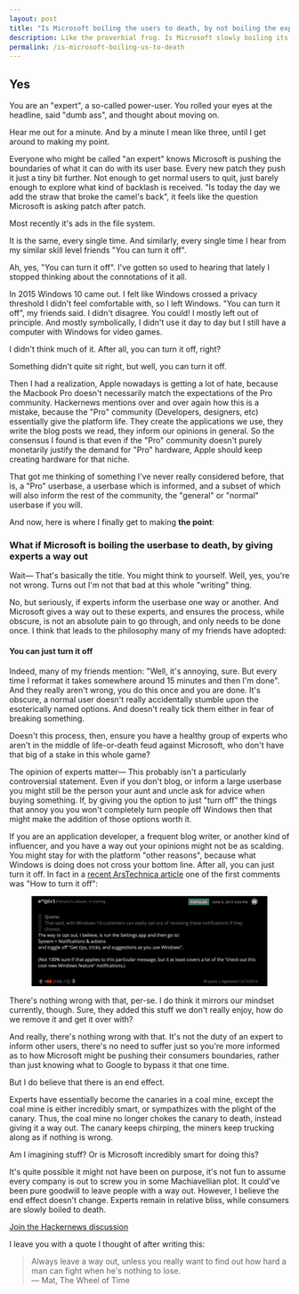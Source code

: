 ```yaml
---
layout: post
title: "Is Microsoft boiling the users to death, by not boiling the experts?"
description: Like the proverbial frog. Is Microsoft slowly boiling its users to death by giving experts a way out?
permalink: /is-microsoft-boiling-us-to-death
---
```

## Yes
You are an "expert", a so-called power-user. You rolled your eyes at the headline, said "dumb ass", and thought about moving on.

Hear me out for a minute. And by a minute I mean like three, until I get around to making my point.

Everyone who might be called "an expert" knows Microsoft is pushing the boundaries of what it can do with its user base. Every new patch they push it just a tiny bit further. Not enough to get normal users to quit, just barely enough to explore what kind of backlash is received. "Is today the day we add the straw that broke the camel's back", it feels like the question Microsoft is asking patch after patch.

Most recently it's ads in the file system.

It is the same, every single time. And similarly, every single time I hear from my similar skill level friends "You can turn it off".

Ah, yes, "You can turn it off". I've gotten so used to hearing that lately I stopped thinking about the connotations of it all.

In 2015 Windows 10 came out. I felt like Windows crossed a privacy threshold I didn't feel comfortable with, so I left Windows. "You can turn it off", my friends said. I didn't disagree. You could! I mostly left out of principle. And mostly symbolically, I didn't use it day to day but I still have a computer with Windows for video games.

I didn't think much of it. After all, you can turn it off, right?

Something didn't quite sit right, but well, you can turn it off.

Then I had a realization, Apple nowadays is getting a lot of hate, because the Macbook Pro doesn't necessarily match the expectations of the Pro community. Hackernews mentions over and over again how this is a mistake, because the "Pro" community (Developers, designers, etc) essentially give the platform life. They create the applications we use, they write the blog posts we read, they inform our opinions in general. So the consensus I found is that even if the "Pro" community doesn't purely monetarily justify the demand for "Pro" hardware, Apple should keep creating hardware for that niche.

That got me thinking of something I've never really considered before, that is, a "Pro" userbase, a userbase which is informed, and a subset of which will also inform the rest of the community, the "general" or "normal" userbase if you will.

And now, here is where I finally get to making **the point**:

### What if Microsoft is boiling the userbase to death, by giving experts a way out

Wait— That's basically the title. You might think to yourself. Well, yes, you're not wrong. Turns out I'm not that bad at this whole "writing" thing.

No, but seriously, if experts inform the userbase one way or another. And Microsoft gives a way out to these experts, and ensures the process, while obscure, is not an absolute pain to go through, and only needs to be done once. I think that leads to the philosophy many of my friends have adopted:

#### You can just turn it off

Indeed, many of my friends mention: "Well, it's annoying, sure. But every time I reformat it takes somewhere around 15 minutes and then I'm done". And they really aren't wrong, you do this once and you are done. It's obscure, a normal user doesn't really accidentally stumble upon the esoterically named options. And doesn't really tick them either in fear of breaking something.

Doesn't this process, then, ensure you have a healthy group of experts who aren't in the middle of life-or-death feud against Microsoft, who don't have that big of a stake in this whole game?

The opinion of experts matter— This probably isn't a particularly controversial statement. Even if you don't blog, or inform a large userbase you might still be the person your aunt and uncle ask for advice when buying something. If, by giving you the option to just "turn off" the things that annoy you you won't completely turn people off Windows then that might make the addition of those options worth it.

If you are an application developer, a frequent blog writer, or another kind of influencer, and you have a way out your opinions might not be as scalding. You might stay for with the platform "other reasons", because what Windows is doing does not cross your bottom line. After all, you can just turn it off. In fact in a [recent ArsTechnica article](https://arstechnica.com/information-technology/2017/03/microsoft-put-gross-ads-in-windows-explorer-and-i-dont-have-the-energy-to-be-angry/) one of the first comments was "How to turn it off":

<figure>
  <a href="/assets/images/posts/2017-03-18-is-microsoft-boiling-us-to-death/ars-comment.png" target="_blank">
    <img src="/assets/images/posts/2017-03-18-is-microsoft-boiling-us-to-death/ars-comment.png" alt="The way to opt-out of filesystem ads" />
  </a>
</figure>

There's nothing wrong with that, per-se. I do think it mirrors our mindset currently, though. Sure, they added this stuff we don't really enjoy, how do we remove it and get it over with?

And really, there's nothing wrong with that. It's not the duty of an expert to inform other users, there's no need to suffer just so you're more informed as to how Microsoft might be pushing their consumers boundaries, rather than just knowing what to Google to bypass it that one time. 

But I do believe that there is an end effect.

Experts have essentially become the canaries in a coal mine, except the coal mine is either incredibly smart, or sympathizes with the plight of the canary. Thus, the coal mine no longer chokes the canary to death, instead giving it a way out. The canary keeps chirping, the miners keep trucking along as if nothing is wrong.

Am I imagining stuff? Or is Microsoft incredibly smart for doing this?

It's quite possible it might not have been on purpose, it's not fun to assume every company is out to screw you in some Machiavellian plot. It could've been pure goodwill to leave people with a way out. However, I believe the end effect doesn't change. Experts remain in relative bliss, while consumers are slowly boiled to death.

[Join the Hackernews discussion](https://news.ycombinator.com/item?id=13903701)

I leave you with a quote I thought of after writing this:

>Always leave a way out, unless you really want to find out how hard a man can fight when he's nothing to lose.  
>— Mat, The Wheel of Time

